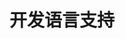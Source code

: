 ---
title: "开发语言支持"
linkTitle: "开发语言支持"
weight: 20
draft: true
description: >
  全语言技术栈支持，为不同开发语言技术栈提供一致的开发环境启动方式。
---